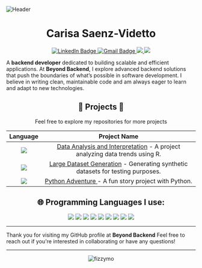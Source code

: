 ![Header](https://github.com/user-attachments/assets/a039ce3a-a652-4d0a-be3e-b0ee4b55c83c)
<h1 align="center">Carisa Saenz-Videtto</h1>
<p align="center">
<a href="https://www.linkedin.com/in/carisa-saenz-videtto-669929173/">
  <img src="https://img.shields.io/badge/LinkedIn-pink?style=for-the-badge&logo=linkedin&logoColor=black" alt="LinkedIn Badge">
</a>
<a href="mailto:carisa.dev@gmail.com">
<img src="https://img.shields.io/badge/gmail-pink?style=for-the-badge&logo=gmail&logoColor=black" alt="Gmail Badge">
</a>
<a href="https://beyondbackend.hashnode.dev/">
  <img src="https://img.shields.io/badge/Hashnode-pink?style=for-the-badge&logo=hashnode&logoColor=black">
</a>
<a href="https://beyondbackend.gitbook.io/beyond-backend-docs/">
  <img src="https://img.shields.io/badge/GitBook-pink?style=for-the-badge&logo=gitbook&logoColor=black">
</a>
</p>

A **backend developer** dedicated to building scalable and efficient applications. At **Beyond Backend**, I explore advanced backend solutions that push the boundaries of what’s possible in software development. I believe in writing clean, maintainable code and am always eager to learn and adapt to new technologies.

<h2 align="center"> 🤩 Projects 🤩</h2>
<div align="center">
Feel free to explore my repositories for more projects
  
|Language   |Project Name   |
|:---:|:---:|
|<a href="https://github.com/FizzyMo/BeyondBackend.Data-Analysis-and-Interpretation"><img src="https://img.shields.io/badge/R-pink?style=for-the-badge&logo=r&logoColor=black"></a>   |[Data Analysis and Interpretation](https://github.com/FizzyMo/BeyondBackend.Data-Analysis-and-Interpretation) - A project analyzing data trends using R.  |
|<a href="https://github.com/FizzyMo/BeyondBackend.Large-Dataset-Generation"><img src="https://img.shields.io/badge/JavaScript-pink?style=for-the-badge&logo=javascript&logoColor=black"></a>   |[Large Dataset Generation](https://github.com/FizzyMo/BeyondBackend.Large-Dataset-Generation/) - Generating synthetic datasets for testing purposes.  |
|<a href="https://github.com/FizzyMo/BeyondBackend.Python-Adventure"><img src="https://img.shields.io/badge/Python-pink?style=for-the-badge&logo=python&logoColor=black"></a>   |[Python Adventure ](https://github.com/FizzyMo/BeyondBackend.Python-Adventure) - A fun story project with Python.  |

</div>

<h2 align="center">🌐 Programming Languages I use:</h2>
<p align="center">
<img src="https://img.shields.io/badge/C%2B%2B-pink?style=for-the-badge&logo=c%2B%2B&logoColor=black"> <img src="https://img.shields.io/badge/CSS3-pink?style=for-the-badge&logo=css3&logoColor=black"> <img src="https://img.shields.io/badge/HTML5-pink?style=for-the-badge&logo=html5&logoColor=black"> <img src="https://img.shields.io/badge/Java-pink?style=for-the-badge&logo=openjdk&logoColor=black"> <img src="https://img.shields.io/badge/JavaScript-pink?style=for-the-badge&logo=javascript&logoColor=black"> <img src="https://img.shields.io/badge/Python-pink?style=for-the-badge&logo=python&logoColor=black"> <img src="https://img.shields.io/badge/R-pink?style=for-the-badge&logo=r&logoColor=black"> <img src="https://img.shields.io/badge/TypeScript-pink?style=for-the-badge&logo=typescript&logoColor=black"> <img src="https://img.shields.io/badge/React-pink?style=for-the-badge&logo=react&logoColor=black">
</p>

<!--<h3 align="center"> Latest Blog Posts</h3>-->
<!-- BLOG-POST-LIST:START -->
<!-- BLOG-POST-LIST:END -->

***
Thank you for visiting my GitHub profile at **Beyond Backend** Feel free to reach out if you're interested in collaborating or have any questions!
***
<p align="center">
  <img align="center" src="https://github-readme-stats.vercel.app/api/top-langs?username=fizzymo&show_icons=true&locale=en&layout=compact" alt="fizzymo" />
</p>
